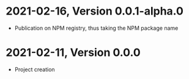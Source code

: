2021-02-16, Version 0.0.1-alpha.0
==================================
* Publication on NPM registry, thus taking the NPM package name


2021-02-11, Version 0.0.0
==========================
* Project creation
